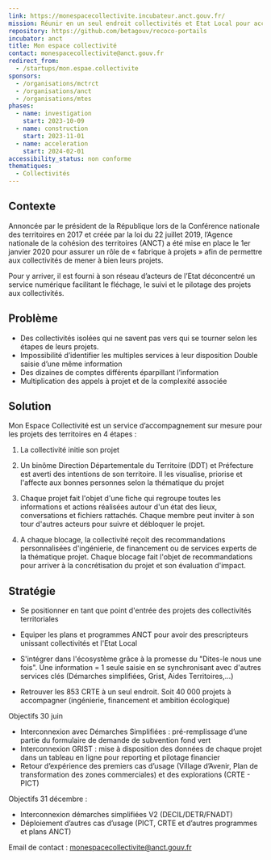 ```yaml
---
link: https://monespacecollectivite.incubateur.anct.gouv.fr/
mission: Réunir en un seul endroit collectivités et Etat Local pour accélérer les projets et leur impact sur le territoire.
repository: https://github.com/betagouv/recoco-portails
incubator: anct
title: Mon espace collectivité
contact: monespacecollectivite@anct.gouv.fr
redirect_from:
  - /startups/mon.espae.collectivite
sponsors:
  - /organisations/mctrct
  - /organisations/anct
  - /organisations/mtes
phases:
  - name: investigation
    start: 2023-10-09
  - name: construction
    start: 2023-11-01
  - name: acceleration
    start: 2024-02-01
accessibility_status: non conforme
thematiques:
  - Collectivités
---
```

## Contexte

Annoncée par le président de la République lors de la Conférence nationale des territoires en 2017 et créée par la loi du 22 juillet 2019, l’Agence nationale de la cohésion des territoires (ANCT) a été mise en place le 1er janvier 2020 pour assurer un rôle de « fabrique à projets » afin de permettre aux collectivités de mener à bien leurs projets. 

Pour y arriver, il est fourni à son réseau d’acteurs de l’Etat déconcentré un service numérique facilitant le fléchage, le suivi et le pilotage des projets aux collectivités.

## Problème

- Des collectivités isolées qui ne savent pas vers qui se tourner selon les étapes de leurs projets.
- Impossibilité d’identifier les multiples services à leur disposition
Double saisie d’une même information
- Des dizaines de comptes différents éparpillant l’information
- Multiplication des appels à projet et de la complexité associée

## Solution

Mon Espace Collectivité est un service d’accompagnement sur mesure pour les projets des territoires en 4 étapes :

1. La collectivité initie son projet

2. Un binôme Direction Départementale du Territoire (DDT) et Préfecture est averti des intentions de son territoire. Il les visualise, priorise et l'affecte aux bonnes personnes selon la thématique du projet
3. Chaque projet fait l'objet d'une fiche qui regroupe toutes les informations et actions réalisées autour d'un état des lieux, conversations et fichiers rattachés. Chaque membre peut inviter à son tour d'autres acteurs pour suivre et débloquer le projet.

4. A chaque blocage, la collectivité reçoit des recommandations personnalisées d'ingénierie,  de financement ou de services experts de la thématique projet. Chaque blocage fait l'objet de recommandations pour arriver à la concrétisation du projet et son évaluation d'impact.

## Stratégie

- Se positionner en tant que point d'entrée des projets des collectivités territoriales

- Equiper les plans et programmes ANCT pour avoir des prescripteurs unissant collectivités et l'Etat Local

- S'intégrer dans l'écosystème grâce à la promesse du "Dites-le nous une fois". Une information = 1 seule saisie en se synchronisant avec d'autres services clés (Démarches simplifiées, Grist, Aides Territoires,...)

- Retrouver les 853 CRTE à un seul endroit. Soit 40 000 projets à accompagner (ingénierie, financement et ambition écologique)

Objectifs 30 juin

- Interconnexion avec Démarches Simplifiées : pré-remplissage d’une partie du formulaire de demande de subvention fond vert
- Interconnexion GRIST : mise à disposition des données de chaque projet dans un tableau en ligne pour reporting et pilotage financier
- Retour d’expérience des premiers cas d’usage (Village d’Avenir, Plan de transformation des zones commerciales) et des explorations (CRTE - PICT) 

Objectifs 31 décembre :

- Interconnexion démarches simplifiées V2 (DECIL/DETR/FNADT)
- Déploiement d’autres cas d’usage (PICT, CRTE et d’autres programmes et plans ANCT)

Email de contact : monespacecollectivite@anct.gouv.fr